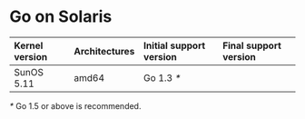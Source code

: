 # Go on Solaris

| **Kernel version** | **Architectures** | **Initial support version** | **Final support version** |
|:-------------------|:------------------|:----------------------------|:--------------------------|
| SunOS 5.11         | amd64             | Go 1.3 _*_                  |                           |
_*_ Go 1.5 or above is recommended.